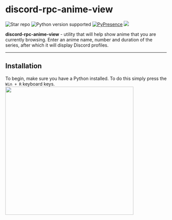 # discord-rpc-anime-view
![Star repo](https://img.shields.io/packagist/stars/INDMops/discord-rpc-anime-view?color=yellow&label=STARS&logoColor=yellow) ![Python version supported](https://img.shields.io/pypi/pyversions/pypresence?color=%23ffe819) [![PyPresence](https://img.shields.io/pypi/v/pypresence?color=lime&label=PyPresence)](https://github.com/qwertyquerty/pypresence) ![](https://img.shields.io/github/languages/top/INDMops/discord-rpc-anime-view)

**discord-rpc-anime-view** - utility that will help show anime that you are currently browsing. Enter an anime name, number and duration of the series, after which it will display Discord profiles.

<!--<img  width = "200" src="https://media.discordapp.net/attachments/939569454390603837/955251442749415474/neko.png">-->

___
## Installation
To begin, make sure you have a Python installed. To do this simply press the `Win + R` keyboard keys.<br>
<img width = "400" src = "https://cdn.discordapp.com/attachments/939569454390603837/955269421746782208/step2.png">
